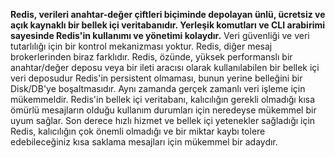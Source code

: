 **Redis, verileri anahtar-değer çiftleri biçiminde depolayan ünlü, ücretsiz ve açık kaynaklı bir bellek içi veritabanıdır. Yerleşik komutları ve CLI arabirimi sayesinde Redis'in kullanımı ve yönetimi kolaydır.**
Veri güvenliği ve veri tutarlılığı için bir kontrol mekanizması yoktur.
Redis, diğer mesaj brokerlerinden biraz farklıdır. Redis, özünde, yüksek performanslı bir anahtar/değer deposu veya bir ileti aracısı olarak kullanılabilen bir bellek içi veri deposudur
Redis'in persistent olmaması, bunun yerine belleğini bir Disk/DB'ye boşaltmasıdır.
Aynı zamanda gerçek zamanlı veri işleme için mükemmeldir.
Redis'in bellek içi veritabanı, kalıcılığın gerekli olmadığı kısa ömürlü mesajların olduğu kullanım durumları için neredeyse mükemmel bir uyum sağlar.
Son derece hızlı hizmet ve bellek içi yetenekler sağladığı için Redis, kalıcılığın çok önemli olmadığı ve bir miktar kaybı tolere edebileceğiniz kısa saklama mesajları için mükemmel bir adaydır.
